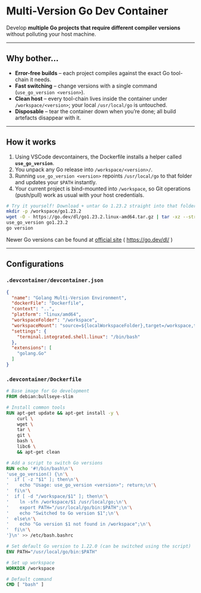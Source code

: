 # Multi-Version Go Dev Container

Develop **multiple Go projects that require different compiler versions** without polluting your host machine.

---

## Why bother...

* **Error-free builds** – each project compiles against the exact Go tool-chain it needs.  
* **Fast switching** – change versions with a single command (`use_go_version <version>`).  
* **Clean host** – every tool-chain lives inside the container under `/workspace/<version>`; your local `/usr/local/go` is untouched.  
* **Disposable** – tear the container down when you’re done; all build artefacts disappear with it.

---

## How it works

1. Using VSCode devcontainers, the Dockerfile installs a helper called **`use_go_version`**.  
2. You unpack any Go release into `/workspace/<version>/`.  
3. Running `use_go_version <version>` repoints `/usr/local/go` to that folder and updates your `$PATH` instantly.  
4. Your current project is bind-mounted into `/workspace`, so Git operations (push/pull) work as usual with your host credentials.

```bash
# Try it yourself! Download + untar Go 1.23.2 straight into that folder
mkdir -p /workspace/go1.23.2
wget -O - https://go.dev/dl/go1.23.2.linux-amd64.tar.gz | tar -xz --strip-components=1 -C /workspace/go1.23.2
use_go_version go1.23.2
go version
```
Newer Go versions can be found at [official site]((https://go.dev/dl)) ( https://go.dev/dl/ )

---

## Configurations 

### `.devcontainer/devcontainer.json`

```json
{
  "name": "Golang Multi-Version Environment",
  "dockerFile": "Dockerfile",
  "context": "..",
  "platform": "linux/amd64",
  "workspaceFolder": "/workspace",
  "workspaceMount": "source=${localWorkspaceFolder},target=/workspace,type=bind",
  "settings": {
    "terminal.integrated.shell.linux": "/bin/bash"
  },
  "extensions": [
    "golang.Go"
  ]
}
```

### `.devcontainer/Dockerfile`

```Dockerfile
# Base image for Go development
FROM debian:bullseye-slim

# Install common tools
RUN apt-get update && apt-get install -y \
    curl \
    wget \
    tar \
    git \
    bash \
    libc6 \
    && apt-get clean

# Add a script to switch Go versions
RUN echo '#!/bin/bash\n'\
'use_go_version() {\n'\
'  if [ -z "$1" ]; then\n'\
'    echo "Usage: use_go_version <version>"; return;\n'\
'  fi\n'\
'  if [ -d "/workspace/$1" ]; then\n'\
'    ln -sfn /workspace/$1 /usr/local/go;\n'\
'    export PATH="/usr/local/go/bin:$PATH";\n'\
'    echo "Switched to Go version $1";\n'\
'  else\n'\
'    echo "Go version $1 not found in /workspace";\n'\
'  fi\n'\
'}\n' >> /etc/bash.bashrc

# Set default Go version to 1.22.0 (can be switched using the script)
ENV PATH="/usr/local/go/bin:$PATH"

# Set up workspace
WORKDIR /workspace

# Default command
CMD [ "bash" ]
```